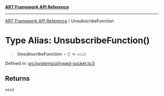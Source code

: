 [**ART Framework API Reference**](../README.md)

***

[ART Framework API Reference](../README.md) / UnsubscribeFunction

# Type Alias: UnsubscribeFunction()

> **UnsubscribeFunction** = () => `void`

Defined in: [src/systems/ui/typed-socket.ts:5](https://github.com/hashangit/ART/blob/a8524de337702d2ec210d86aff2464ac0aeed73e/src/systems/ui/typed-socket.ts#L5)

## Returns

`void`

